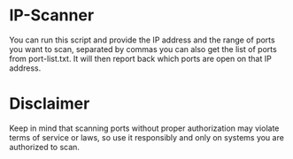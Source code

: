 # IP-Scanner
You can run this script and provide the IP address and the range of ports you want to scan, separated by commas you can also get the list of ports from port-list.txt. It will then report back which ports are open on that IP address.

# Disclaimer 
Keep in mind that scanning ports without proper authorization may violate terms of service or laws, so use it responsibly and only on systems you are authorized to scan.

